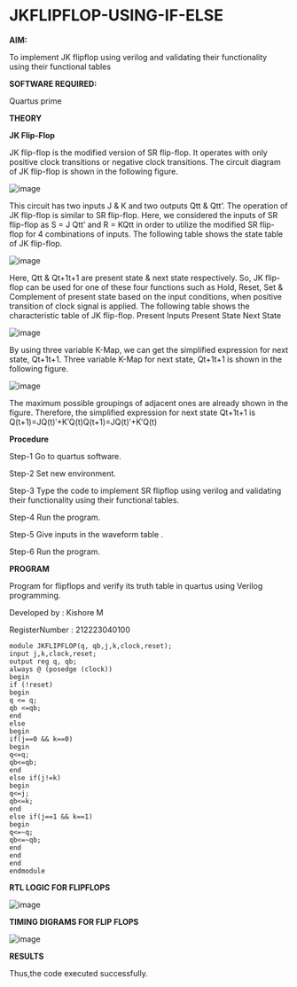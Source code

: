 # JKFLIPFLOP-USING-IF-ELSE

**AIM:** 

To implement  JK flipflop using verilog and validating their functionality using their functional tables

**SOFTWARE REQUIRED:**

Quartus prime

**THEORY**

**JK Flip-Flop**

JK flip-flop is the modified version of SR flip-flop. It operates with only positive clock transitions or negative clock transitions. The circuit diagram of JK flip-flop is shown in the following figure.

![image](https://github.com/naavaneetha/JKFLIPFLOP-USING-IF-ELSE/assets/154305477/a649c30b-232b-4558-b188-fd6c09845180)


This circuit has two inputs J & K and two outputs Qtt & Qtt’. The operation of JK flip-flop is similar to SR flip-flop. Here, we considered the inputs of SR flip-flop as S = J Qtt’ and R = KQtt in order to utilize the modified SR flip-flop for 4 combinations of inputs. The following table shows the state table of JK flip-flop.

![image](https://github.com/naavaneetha/JKFLIPFLOP-USING-IF-ELSE/assets/154305477/c4360742-e8a8-4937-b089-c46c0433f9a3)

 
Here, Qtt & Qt+1t+1 are present state & next state respectively. So, JK flip-flop can be used for one of these four functions such as Hold, Reset, Set & Complement of present state based on the input conditions, when positive transition of clock signal is applied. The following table shows the characteristic table of JK flip-flop. Present Inputs Present State Next State
 
![image](https://github.com/naavaneetha/JKFLIPFLOP-USING-IF-ELSE/assets/154305477/6c275261-a6d5-4c37-a3a7-1e88ca11c4cd)

By using three variable K-Map, we can get the simplified expression for next state, Qt+1t+1. Three variable K-Map for next state, Qt+1t+1 is shown in the following figure.
 
![image](https://github.com/naavaneetha/JKFLIPFLOP-USING-IF-ELSE/assets/154305477/5174f41b-0ce0-4329-a372-6d1943ea6673)

The maximum possible groupings of adjacent ones are already shown in the figure. Therefore, the simplified expression for next state Qt+1t+1 is Q(t+1)=JQ(t)′+K′Q(t)Q(t+1)=JQ(t)′+K′Q(t)

**Procedure**

Step-1 Go to quartus software.

Step-2 Set new environment.

Step-3 Type the code to implement SR flipflop using verilog and validating their functionality using their functional tables.

Step-4 Run the program.

Step-5 Give inputs in the waveform table .

Step-6 Run the program.

**PROGRAM**

Program for flipflops and verify its truth table in quartus using Verilog programming. 

Developed by : Kishore M

RegisterNumber : 212223040100

```
module JKFLIPFLOP(q, qb,j,k,clock,reset);
input j,k,clock,reset;
output reg q, qb;	 
always @ (posedge (clock))
begin 
if (!reset)
begin
q <= q;
qb <=qb;
end          
else
begin
if(j==0 && k==0)
begin
q<=q;
qb<=qb;
end
else if(j!=k)
begin
q<=j;
qb<=k;
end
else if(j==1 && k==1)
begin
q<=~q;
qb<=~qb;
end
end
end	
endmodule
```

**RTL LOGIC FOR FLIPFLOPS**

![image](https://github.com/shanmugavasanth/JKFLIPFLOP-USING-IF-ELSE/assets/144870621/0528b428-3c5c-46e7-af97-f5c4eaaaecc4)

**TIMING DIGRAMS FOR FLIP FLOPS**

![image](https://github.com/shanmugavasanth/JKFLIPFLOP-USING-IF-ELSE/assets/144870621/e3fb1400-c84d-4d5c-b01d-4ccb6a7c3cdb)

**RESULTS**

Thus,the code executed successfully.

